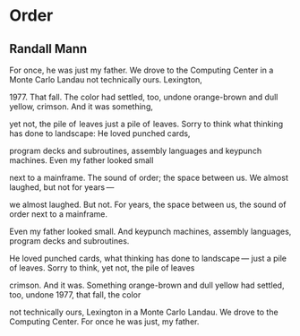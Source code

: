 # Order
## Randall Mann
For once, he was just my father.
We drove to the Computing Center
in a Monte Carlo Landau
not technically ours. Lexington,

1977\. That fall. The color
had settled, too, undone
orange-brown and dull yellow,
crimson. And it was something,

yet not, the pile of  leaves
just a pile of  leaves. Sorry to think
what thinking has done to landscape:
He loved punched cards,

program decks and subroutines,
assembly languages
and keypunch machines.
Even my father looked small

next to a mainframe.
The sound of order;
the space between us.
We almost laughed, but not for years —

we almost laughed. But not. For years,
the space between us,
the sound of order
next to a mainframe.

Even my father looked small.
And keypunch machines,
assembly languages,
program decks and subroutines.

He loved punched cards,
what thinking has done to landscape —
just a pile of leaves. Sorry to think,
yet not, the pile of leaves

crimson. And it was. Something
orange-brown and dull yellow
had settled, too, undone
1977, that fall, the color

not technically ours, Lexington
in a Monte Carlo Landau.
We drove to the Computing Center.
For once he was just, my father.